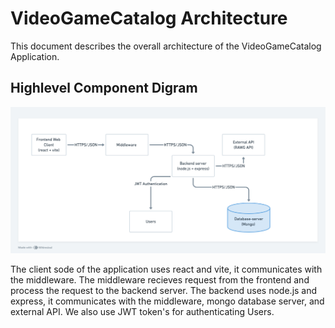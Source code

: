 # VideoGameCatalog Architecture

This document describes the overall architecture of the VideoGameCatalog Application.

## Highlevel Component Digram

![Component Diagram](component.png)

The client sode of the application uses react and vite, it communicates with the middleware. The middleware recieves request from the frontend and process the request to the backend server. The backend uses node.js and express, it communicates with the middleware, mongo database server, and external API. We also use JWT token's for authenticating Users.
